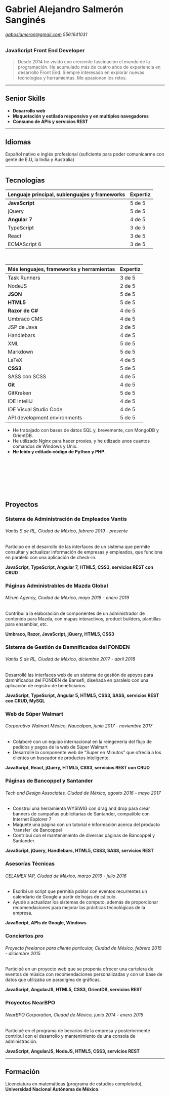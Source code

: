 # Gabriel Alejandro Salmerón Sanginés  
###### gaboslameron@gmail.com *5561641031*
### JavaScript Front End Developer  

> Desde 2014 he vivido con creciente fascinación el mundo de la programación. He acumulado más de cuatro años de experiencia en desarrollo Front End. Siempre interesado en explorar nuevas tecnologías y herramientas. Me apasionan los retos.

---

## Senior Skills

+ **Desarrollo web**
+ **Maquetación y estilado responsivo y en multiples navegadores**
+ **Consumo de APIs y servicios REST**

--- 

## Idiomas

Español nativo e inglés profesional (suficiente para poder comunicarme con gente de E.U, la India y Australia)

---

## Tecnologías

Lenguaje principal, sublenguajes y frameworks | Expertiz
--- | ---
**JavaScript** | 5 de 5
jQuery | 5 de 5
**Angular 7** | 4 de 5
TypeScript | 3 de 5
React | 3 de 5 
ECMAScript 6 | 3 de 5

<br/>

Más lenguajes, frameworks y herramientas | Expertiz
--- | ---
Task Runners | 3 de 5 
NodeJS | 2 de 5
**JSON** | 5 de 5
**HTML5** | 5 de 5
**Razor de C#** | 4 de 5 
Umbraco CMS | 4 de 5
JSP de Java | 2 de 5
Handlebars | 4 de 5 
XML | 5 de 5
Markdown | 5 de 5
LaTeX | 4 de 5
**CSS3** | 5 de 5
SASS con SCSS | 4 de 5
**Git** | 4 de 5
GitKraken | 5 de 5
IDE IntelliJ | 4 de 5
IDE Visual Studio Code | 4 de 5
API development environments | 5 de 5

+ He trabajado con bases de datos SQL y, brevemente, con MongoDB y OrientDB. 
+ He utilizado Nginx para hacer proxies, y he utlizado unos cuantos comandos de Windows y Unix. 
+ **He leído y editado código de Python y PHP**.  

<br/><br/><br/><br/><br/><br/>

## Proyectos
  
### Sistema de Administración de Empleados Vantis

###### Vantis S de RL, Ciudad de México, *febrero 2019 - presente*

Participo en el desarrollo de las interfaces de un sistema que permite consultar y actualizar información de empresas y empleados, que funciona en paralelo con una aplicación de check-in.  

**JavaScript, TypeScript, Angular 7, HTML5, CSS3, servicios REST con CRUD**

### Páginas Administrables de Mazda Global

###### Mirum Agency, Ciudad de México, *mayo 2018 - enero 2019*

Contribuí a la elaboración de componentes de un administrador de contenido para Mazda, con mapas interactivos, product builders, plantillas para ensamblar, etc.  

**Umbraco, Razor, JavaScript, jQuery, HTML5, CSS3**

### Sistema de Gestión de Damnificados del FONDEN

###### Vantis S de RL, Ciudad de México, *diciembte 2017 - abril 2018*

Desarrollé las interfaces web de un sistema de gestión de apoyos para damnificados del FONDEN de Bansefi, diseñada en paralelo con una aplicación de registro de beneficiarios.  

**JavaScript, TypeScript, Angular 5, HTML5, CSS3, SASS, servicios REST con CRUD, MySQL**

### Web de Súper Walmart

###### Corporativo Walmart México, Naucalpan, *junio 2017 - noviembre 2017*

+ Colaboré con un equipo internacional en la reingenería del flujo de pedidos y pagos de la web de Súper Walmart
+ Desarrollé la componente web de "Super en Minutos" que ofrecía a los clientes un buscador de productos inteligente.  

**JavaScript, React, jQuery, HTML5, CSS3, servicios REST con CRUD**

### Páginas de Bancoppel y Santander

###### Tech and Design Associates, Ciudad de México, *agosto 2016 - mayo 2017*

+ Construí una herramienta WYSIWIG con drag and drop para crear banners de campañas publicitarias de Santander, compatible con Internet Explorer 7
+ Maqueté una página con un tutorial e información acerca del producto 'transfer' de Bancoppel
+ Contribuí con el mantenimiento de diversas páginas de Bancoppel y Santander.  

**JavaScript, jQuery, Handlebars, HTML5, CSS3, SASS, servicios REST**

### Asesorías Técnicas

###### CELAMEX IAP, Ciudad de México, *marzo 2016 - julio 2016*

+ Escribí un script que permitía poblar con eventos recurrentes un calendario de Google a partir de hojas de cálculo.
+ Ayudé a actualizar los sistemas de computo, además de proporcionar recomendaciones para mejorar las prácticas tecnológicas de la empresa.  

**JavaScript, APIs de Google, Windows**

### Conciertos.pro

###### Proyecto freelance para cliente particular, Ciudad de México, *febrero 2015 - diciembre 2015*

Participé en un proyecto web que se proponía ofrecer una cartelera de eventos de música con recomendaciones
personalizadas y con un base de datos que utilizaba un paradigma de gráficas.  

**JavaScript, AngularJS, HTML5, CSS3, OrientDB, servicios REST** 

### Proyectos NearBPO

###### NearBPO Corporation, Ciudad de México, *junio 2014 - enero 2015*

Participé en el programa de becarios de la empresa y posteriormente contribuí con el desarrollo y mantenimiento de una consola de administración.

**JavaScript, AngularJS, NodeJS, HTML5, CSS3, servicios REST** 

---

## Formación

Licenciatura en matemáticas (programa de estudios completado), **Universidad Nacional Autónoma de México**.

